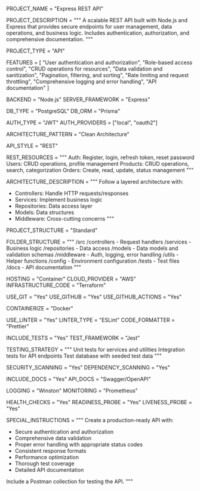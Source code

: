 <!-- 
GENESIS PROJECT SPECIFICATION - NODE.JS REST API
-->

<!--===============================================================================-->
<!-- PROJECT BASICS -->
<!--===============================================================================-->

PROJECT_NAME = "Express REST API"

PROJECT_DESCRIPTION = """
A scalable REST API built with Node.js and Express that provides secure 
endpoints for user management, data operations, and business logic. 
Includes authentication, authorization, and comprehensive documentation.
"""

<!--===============================================================================-->
<!-- PROJECT TYPE -->
<!--===============================================================================-->

PROJECT_TYPE = "API"

<!--===============================================================================-->
<!-- CORE FEATURES -->
<!--===============================================================================-->

FEATURES = [
    "User authentication and authorization",
    "Role-based access control",
    "CRUD operations for resources",
    "Data validation and sanitization",
    "Pagination, filtering, and sorting",
    "Rate limiting and request throttling",
    "Comprehensive logging and error handling",
    "API documentation"
]

<!--===============================================================================-->
<!-- TECHNOLOGY STACK -->
<!--===============================================================================-->

BACKEND = "Node.js"
SERVER_FRAMEWORK = "Express"

DB_TYPE = "PostgreSQL"
DB_ORM = "Prisma"

AUTH_TYPE = "JWT"
AUTH_PROVIDERS = ["local", "oauth2"]

<!--===============================================================================-->
<!-- ARCHITECTURE PATTERNS -->
<!--===============================================================================-->

ARCHITECTURE_PATTERN = "Clean Architecture"

API_STYLE = "REST"

REST_RESOURCES = """
Auth: Register, login, refresh token, reset password
Users: CRUD operations, profile management
Products: CRUD operations, search, categorization
Orders: Create, read, update, status management
"""

ARCHITECTURE_DESCRIPTION = """
Follow a layered architecture with:
- Controllers: Handle HTTP requests/responses
- Services: Implement business logic
- Repositories: Data access layer
- Models: Data structures
- Middleware: Cross-cutting concerns
"""

<!--===============================================================================-->
<!-- PROJECT STRUCTURE -->
<!--===============================================================================-->

PROJECT_STRUCTURE = "Standard"

FOLDER_STRUCTURE = """
/src
  /controllers - Request handlers
  /services - Business logic
  /repositories - Data access
  /models - Data models and validation schemas
  /middleware - Auth, logging, error handling
  /utils - Helper functions
  /config - Environment configuration
/tests - Test files
/docs - API documentation
"""

<!--===============================================================================-->
<!-- CLOUD & DEPLOYMENT -->
<!--===============================================================================-->

HOSTING = "Container"
CLOUD_PROVIDER = "AWS"
INFRASTRUCTURE_CODE = "Terraform"

<!--===============================================================================-->
<!-- VERSION CONTROL & COLLABORATION -->
<!--===============================================================================-->

USE_GIT = "Yes"
USE_GITHUB = "Yes"
USE_GITHUB_ACTIONS = "Yes"

<!--===============================================================================-->
<!-- CONTAINERIZATION & ORCHESTRATION -->
<!--===============================================================================-->

CONTAINERIZE = "Docker"

<!--===============================================================================-->
<!-- CODE QUALITY & STANDARDS -->
<!--===============================================================================-->

USE_LINTER = "Yes"
LINTER_TYPE = "ESLint"
CODE_FORMATTER = "Prettier"

INCLUDE_TESTS = "Yes"
TEST_FRAMEWORK = "Jest"

TESTING_STRATEGY = """
Unit tests for services and utilities
Integration tests for API endpoints
Test database with seeded test data
"""

SECURITY_SCANNING = "Yes"
DEPENDENCY_SCANNING = "Yes"

<!--===============================================================================-->
<!-- DOCUMENTATION -->
<!--===============================================================================-->

INCLUDE_DOCS = "Yes"
API_DOCS = "Swagger/OpenAPI"

<!--===============================================================================-->
<!-- MONITORING & OBSERVABILITY -->
<!--===============================================================================-->

LOGGING = "Winston"
MONITORING = "Prometheus"

HEALTH_CHECKS = "Yes"
READINESS_PROBE = "Yes"
LIVENESS_PROBE = "Yes"

<!--===============================================================================-->
<!-- SPECIAL INSTRUCTIONS -->
<!--===============================================================================-->

SPECIAL_INSTRUCTIONS = """
Create a production-ready API with:
- Secure authentication and authorization
- Comprehensive data validation
- Proper error handling with appropriate status codes
- Consistent response formats
- Performance optimization
- Thorough test coverage
- Detailed API documentation

Include a Postman collection for testing the API.
""" 